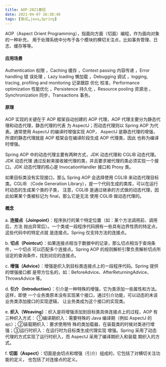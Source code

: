 ```yaml
---
title: AOP-2021春招
date: 2021-04-07 16:38:48
tags: [面试,java,Spring]
---
```


AOP（Aspect Orient Programming），指面向方面（切面）编程，作为面向对象的一种补充， 用于处理系统中分布于各个模块的横切关注点，比如事务管理、日志、缓存等等。

<!--more-->

#### 应用场景

Authentication 权限 ，Caching 缓存 ，Context passing 内容传递 ，Error handling 错 误处理 ，Lazy loading 懒加载 ，Debugging 调试 ，logging, tracing, profiling and monitoring 记录跟踪 优化 校准，Performance optimization 性能优化 ，Persistence 持久化 ，Resource pooling 资源池 ，Synchronization 同步，Transactions 事务。

#### 原理

AOP 实现的关键在于 AOP 框架自动创建的 AOP 代理，AOP 代理主要分为静态代理和动态代理，静态代理的代表 为 AspectJ；而动态代理则以 Spring AOP 为代表。通常使用 AspectJ 的编译时增强实现 AOP， AspectJ 是静态代理的增强，所谓的静态代理就是 AOP 框架会在编译阶段生成 AOP 代理类，因此 也称为编译时增强。

Spring AOP 中的动态代理主要有两种方式，JDK 动态代理和 CGLIB 动态代理。JDK 动态代理 通过反射来接收被代理的类，并且要求被代理的类必须实现一个接口。JDK 动态代理的核心是 InvocationHandler 接口和 Proxy 类。

如果目标类没有实现接口，那么 Spring AOP 会选择使用 CGLIB 来动态代理目标类。CGLIB （Code Generation Library），是一个代码生成的类库，可以在运行时动态的生成某个类的子类， 注意，CGLIB 是通过继承的方式做的动态代理，因此如果某个类被标记为 final，那么它是无法 使用 CGLIB 做动态代理的。

#### 概念

a. **连接点（Joinpoint）**：程序执行的某个特定位置（如：某个方法调用前、调用后，方法 抛出异常后）。一个类或一段程序代码拥有一些具有边界性质的特定点，这些代码中的特定点就 是连接点。Spring 仅支持方法的连接点。

b. **切点（Pointcut）**：如果连接点相当于数据中的记录，那么切点相当于查询条件，一个切点 可以匹配多个连接点。Spring AOP 的规则解析引擎负责解析切点所设定的查询条件，找到对应的连接点。

c. **增强（Advice）**：增强是织入到目标类连接点上的一段程序代码。Spring 提供的增强接口都 是带方位名的，如：BeforeAdvice、AfterReturningAdvice、ThrowsAdvice 等。

d. **引介（Introduction）**：引介是一种特殊的增强，它为类添加一些属性和方法。这样，即使 一个业务类原本没有实现某个接口，通过引介功能，可以动态的未该业务类添加接口的实现逻辑， 让业务类成为这个接口的实现类。

e. **织入（Weaving）**：织入是将增强添加到目标类具体连接点上的过程，AOP 有三种织入方式： ①编译期织入：需要特殊的 Java 编译期（例如 AspectJ 的 ajc）；②装载期织入：要求使用特 殊的类加载器，在装载类的时候对类进行增强；③运行时织入：在运行时为目标类生成代理实现 增强。Spring 采用了动态代理的方式实现了运行时织入，而 AspectJ 采用了编译期织入和装载 期织入的方式。

 f. **切面（Aspect）**：切面是由切点和增强（引介）组成的，它包括了对横切关注功能的定义， 也包括了对连接点的定义。